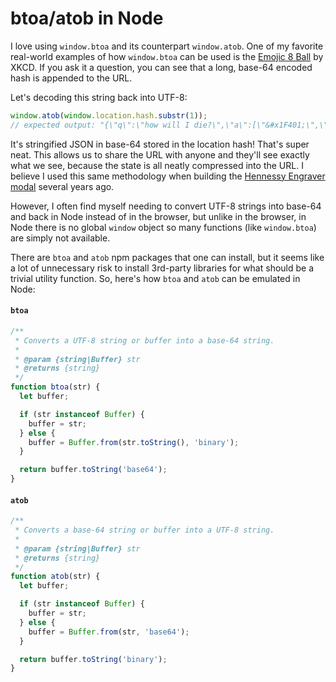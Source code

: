 # btoa/atob in Node

I love using `window.btoa` and its counterpart `window.atob`. One of my favorite real-world examples of how `window.btoa` can be used is the [Emojic 8 Ball](https://xkcd.com/1525/) by XKCD. If you ask it a question, you can see that a long, base-64 encoded hash is appended to the URL.

Let's decoding this string back into UTF-8:

```js
window.atob(window.location.hash.substr(1));
// expected output: "{\"q\":\"how will I die?\",\"a\":[\"&#x1F401;\",\"&#x1F4BA;\"]}"
```

It's stringified JSON in base-64 stored in the location hash! That's super neat. This allows us to share the URL with anyone and they'll see exactly what we see, because the state is all neatly compressed into the URL. I believe I used this same methodology when building the [Hennessy Engraver modal](/hennessy/#engraver) several years ago.

However, I often find myself needing to convert UTF-8 strings into base-64 and back in Node instead of in the browser, but unlike in the browser, in Node there is no global `window` object so many functions (like `window.btoa`) are simply not available.

There are `btoa` and `atob` npm packages that one can install, but it seems like a lot of unnecessary risk to install 3rd-party libraries for what should be a trivial utility function. So, here's how `btoa` and `atob` can be emulated in Node:

#### `btoa`

```js
/**
 * Converts a UTF-8 string or buffer into a base-64 string.
 *
 * @param {string|Buffer} str
 * @returns {string}
 */
function btoa(str) {
  let buffer;

  if (str instanceof Buffer) {
    buffer = str;
  } else {
    buffer = Buffer.from(str.toString(), 'binary');
  }

  return buffer.toString('base64');
}
```

#### `atob`

```js
/**
 * Converts a base-64 string or buffer into a UTF-8 string.
 *
 * @param {string|Buffer} str
 * @returns {string}
 */
function atob(str) {
  let buffer;

  if (str instanceof Buffer) {
    buffer = str;
  } else {
    buffer = Buffer.from(str, 'base64');
  }

  return buffer.toString('binary');
}
```
